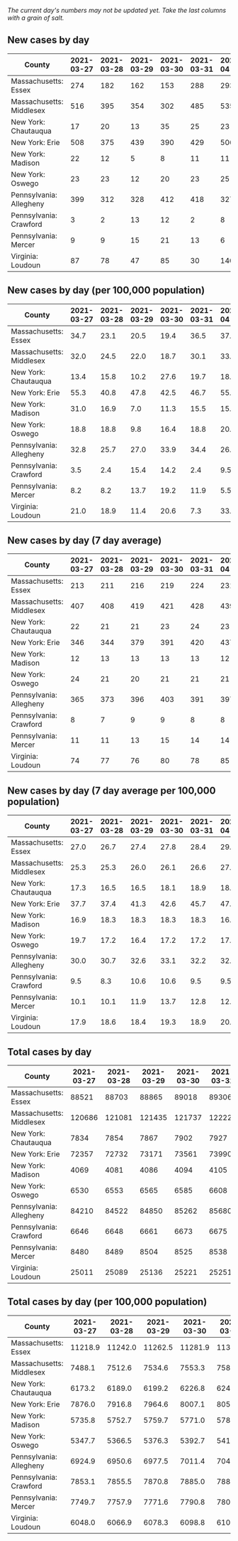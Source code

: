 _The current day's numbers may not be updated yet. Take the last columns with a grain of salt._
## New cases by day

| County | 2021-03-27 | 2021-03-28 | 2021-03-29 | 2021-03-30 | 2021-03-31 | 2021-04-01 | 2021-04-02 |
| --- | --- | --- | --- | --- | --- | --- | --- |
| Massachusetts: Essex | 274 | 182 | 162 | 153 | 288 | 293 |  |
| Massachusetts: Middlesex | 516 | 395 | 354 | 302 | 485 | 535 |  |
| New York: Chautauqua | 17 | 20 | 13 | 35 | 25 | 23 |  |
| New York: Erie | 508 | 375 | 439 | 390 | 429 | 506 |  |
| New York: Madison | 22 | 12 | 5 | 8 | 11 | 11 |  |
| New York: Oswego | 23 | 23 | 12 | 20 | 23 | 25 |  |
| Pennsylvania: Allegheny | 399 | 312 | 328 | 412 | 418 | 327 |  |
| Pennsylvania: Crawford | 3 | 2 | 13 | 12 | 2 | 8 |  |
| Pennsylvania: Mercer | 9 | 9 | 15 | 21 | 13 | 6 |  |
| Virginia: Loudoun | 87 | 78 | 47 | 85 | 30 | 140 |  |

## New cases by day (per 100,000 population)

| County | 2021-03-27 | 2021-03-28 | 2021-03-29 | 2021-03-30 | 2021-03-31 | 2021-04-01 | 2021-04-02 |
| --- | --- | --- | --- | --- | --- | --- | --- |
| Massachusetts: Essex | 34.7 | 23.1 | 20.5 | 19.4 | 36.5 | 37.1 |  |
| Massachusetts: Middlesex | 32.0 | 24.5 | 22.0 | 18.7 | 30.1 | 33.2 |  |
| New York: Chautauqua | 13.4 | 15.8 | 10.2 | 27.6 | 19.7 | 18.1 |  |
| New York: Erie | 55.3 | 40.8 | 47.8 | 42.5 | 46.7 | 55.1 |  |
| New York: Madison | 31.0 | 16.9 | 7.0 | 11.3 | 15.5 | 15.5 |  |
| New York: Oswego | 18.8 | 18.8 | 9.8 | 16.4 | 18.8 | 20.5 |  |
| Pennsylvania: Allegheny | 32.8 | 25.7 | 27.0 | 33.9 | 34.4 | 26.9 |  |
| Pennsylvania: Crawford | 3.5 | 2.4 | 15.4 | 14.2 | 2.4 | 9.5 |  |
| Pennsylvania: Mercer | 8.2 | 8.2 | 13.7 | 19.2 | 11.9 | 5.5 |  |
| Virginia: Loudoun | 21.0 | 18.9 | 11.4 | 20.6 | 7.3 | 33.9 |  |

## New cases by day (7 day average)

| County | 2021-03-27 | 2021-03-28 | 2021-03-29 | 2021-03-30 | 2021-03-31 | 2021-04-01 | 2021-04-02 |
| --- | --- | --- | --- | --- | --- | --- | --- |
| Massachusetts: Essex | 213 | 211 | 216 | 219 | 224 | 231 |  |
| Massachusetts: Middlesex | 407 | 408 | 419 | 421 | 428 | 439 |  |
| New York: Chautauqua | 22 | 21 | 21 | 23 | 24 | 23 |  |
| New York: Erie | 346 | 344 | 379 | 391 | 420 | 437 |  |
| New York: Madison | 12 | 13 | 13 | 13 | 13 | 12 |  |
| New York: Oswego | 24 | 21 | 20 | 21 | 21 | 21 |  |
| Pennsylvania: Allegheny | 365 | 373 | 396 | 403 | 391 | 397 |  |
| Pennsylvania: Crawford | 8 | 7 | 9 | 9 | 8 | 8 |  |
| Pennsylvania: Mercer | 11 | 11 | 13 | 15 | 14 | 14 |  |
| Virginia: Loudoun | 74 | 77 | 76 | 80 | 78 | 85 |  |

## New cases by day (7 day average per 100,000 population)

| County | 2021-03-27 | 2021-03-28 | 2021-03-29 | 2021-03-30 | 2021-03-31 | 2021-04-01 | 2021-04-02 |
| --- | --- | --- | --- | --- | --- | --- | --- |
| Massachusetts: Essex | 27.0 | 26.7 | 27.4 | 27.8 | 28.4 | 29.3 |  |
| Massachusetts: Middlesex | 25.3 | 25.3 | 26.0 | 26.1 | 26.6 | 27.2 |  |
| New York: Chautauqua | 17.3 | 16.5 | 16.5 | 18.1 | 18.9 | 18.1 |  |
| New York: Erie | 37.7 | 37.4 | 41.3 | 42.6 | 45.7 | 47.6 |  |
| New York: Madison | 16.9 | 18.3 | 18.3 | 18.3 | 18.3 | 16.9 |  |
| New York: Oswego | 19.7 | 17.2 | 16.4 | 17.2 | 17.2 | 17.2 |  |
| Pennsylvania: Allegheny | 30.0 | 30.7 | 32.6 | 33.1 | 32.2 | 32.6 |  |
| Pennsylvania: Crawford | 9.5 | 8.3 | 10.6 | 10.6 | 9.5 | 9.5 |  |
| Pennsylvania: Mercer | 10.1 | 10.1 | 11.9 | 13.7 | 12.8 | 12.8 |  |
| Virginia: Loudoun | 17.9 | 18.6 | 18.4 | 19.3 | 18.9 | 20.6 |  |

## Total cases by day

| County | 2021-03-27 | 2021-03-28 | 2021-03-29 | 2021-03-30 | 2021-03-31 | 2021-04-01 | 2021-04-02 |
| --- | --- | --- | --- | --- | --- | --- | --- |
| Massachusetts: Essex | 88521 | 88703 | 88865 | 89018 | 89306 | 89599 |  |
| Massachusetts: Middlesex | 120686 | 121081 | 121435 | 121737 | 122222 | 122757 |  |
| New York: Chautauqua | 7834 | 7854 | 7867 | 7902 | 7927 | 7950 |  |
| New York: Erie | 72357 | 72732 | 73171 | 73561 | 73990 | 74496 |  |
| New York: Madison | 4069 | 4081 | 4086 | 4094 | 4105 | 4116 |  |
| New York: Oswego | 6530 | 6553 | 6565 | 6585 | 6608 | 6633 |  |
| Pennsylvania: Allegheny | 84210 | 84522 | 84850 | 85262 | 85680 | 86007 |  |
| Pennsylvania: Crawford | 6646 | 6648 | 6661 | 6673 | 6675 | 6683 |  |
| Pennsylvania: Mercer | 8480 | 8489 | 8504 | 8525 | 8538 | 8544 |  |
| Virginia: Loudoun | 25011 | 25089 | 25136 | 25221 | 25251 | 25391 |  |

## Total cases by day (per 100,000 population)

| County | 2021-03-27 | 2021-03-28 | 2021-03-29 | 2021-03-30 | 2021-03-31 | 2021-04-01 | 2021-04-02 |
| --- | --- | --- | --- | --- | --- | --- | --- |
| Massachusetts: Essex | 11218.9 | 11242.0 | 11262.5 | 11281.9 | 11318.4 | 11355.5 |  |
| Massachusetts: Middlesex | 7488.1 | 7512.6 | 7534.6 | 7553.3 | 7583.4 | 7616.6 |  |
| New York: Chautauqua | 6173.2 | 6189.0 | 6199.2 | 6226.8 | 6246.5 | 6264.6 |  |
| New York: Erie | 7876.0 | 7916.8 | 7964.6 | 8007.1 | 8053.8 | 8108.8 |  |
| New York: Madison | 5735.8 | 5752.7 | 5759.7 | 5771.0 | 5786.5 | 5802.0 |  |
| New York: Oswego | 5347.7 | 5366.5 | 5376.3 | 5392.7 | 5411.6 | 5432.0 |  |
| Pennsylvania: Allegheny | 6924.9 | 6950.6 | 6977.5 | 7011.4 | 7045.8 | 7072.7 |  |
| Pennsylvania: Crawford | 7853.1 | 7855.5 | 7870.8 | 7885.0 | 7887.4 | 7896.8 |  |
| Pennsylvania: Mercer | 7749.7 | 7757.9 | 7771.6 | 7790.8 | 7802.7 | 7808.2 |  |
| Virginia: Loudoun | 6048.0 | 6066.9 | 6078.3 | 6098.8 | 6106.1 | 6139.9 |  |

